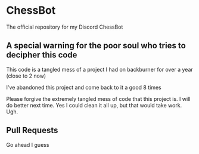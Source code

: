 # ChessBot
The official repository for my Discord ChessBot

## A special warning for the poor soul who tries to decipher this code

This code is a tangled mess of a project I had on backburner for over a year (close to 2 now)

I've abandoned this project and come back to it a good 8 times

Please forgive the extremely tangled mess of code that this project is. I will do better next time. Yes I could clean it all up, but that would take work. Ugh.

## Pull Requests

Go ahead I guess
